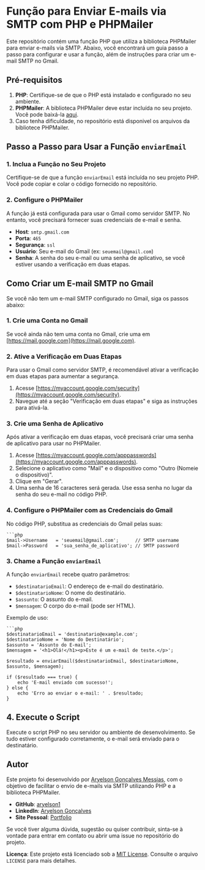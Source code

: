 # Função para Enviar E-mails via SMTP com PHP e PHPMailer

Este repositório contém uma função PHP que utiliza a biblioteca PHPMailer para enviar e-mails via SMTP. Abaixo, você encontrará um guia passo a passo para configurar e usar a função, além de instruções para criar um e-mail SMTP no Gmail.

## Pré-requisitos

1. **PHP**: Certifique-se de que o PHP está instalado e configurado no seu ambiente.
2. **PHPMailer**: A biblioteca PHPMailer deve estar incluída no seu projeto. Você pode baixá-la [aqui](https://github.com/PHPMailer/PHPMailer).
3. Caso tenha dificuldade, no repositório está disponivel os arquivos da bibliotece PHPMailer.

## Passo a Passo para Usar a Função `enviarEmail`

### 1. Inclua a Função no Seu Projeto

Certifique-se de que a função `enviarEmail` está incluída no seu projeto PHP. Você pode copiar e colar o código fornecido no repositório.

### 2. Configure o PHPMailer

A função já está configurada para usar o Gmail como servidor SMTP. No entanto, você precisará fornecer suas credenciais de e-mail e senha.

- **Host**: `smtp.gmail.com`
- **Porta**: `465`
- **Segurança**: `ssl`
- **Usuário**: Seu e-mail do Gmail (ex: `seuemail@gmail.com`)
- **Senha**: A senha do seu e-mail ou uma senha de aplicativo, se você estiver usando a verificação em duas etapas.

## Como Criar um E-mail SMTP no Gmail

Se você não tem um e-mail SMTP configurado no Gmail, siga os passos abaixo:

### 1. Crie uma Conta no Gmail

Se você ainda não tem uma conta no Gmail, crie uma em [https://mail.google.com](https://mail.google.com).

### 2. Ative a Verificação em Duas Etapas

Para usar o Gmail como servidor SMTP, é recomendável ativar a verificação em duas etapas para aumentar a segurança.

1. Acesse [https://myaccount.google.com/security](https://myaccount.google.com/security).
2. Navegue até a seção "Verificação em duas etapas" e siga as instruções para ativá-la.

### 3. Crie uma Senha de Aplicativo

Após ativar a verificação em duas etapas, você precisará criar uma senha de aplicativo para usar no PHPMailer.

1. Acesse [https://myaccount.google.com/apppasswords](https://myaccount.google.com/apppasswords).
2. Selecione o aplicativo como "Mail" e o dispositivo como "Outro (Nomeie o dispositivo)".
3. Clique em "Gerar".
4. Uma senha de 16 caracteres será gerada. Use essa senha no lugar da senha do seu e-mail no código PHP.

### 4. Configure o PHPMailer com as Credenciais do Gmail

No código PHP, substitua as credenciais do Gmail pelas suas:

    ```php
    $mail->Username   = 'seuemail@gmail.com';      // SMTP username
    $mail->Password   = 'sua_senha_de_aplicativo'; // SMTP password

### 3. Chame a Função `enviarEmail`

A função `enviarEmail` recebe quatro parâmetros:

- `$destinatarioEmail`: O endereço de e-mail do destinatário.
- `$destinatarioNome`: O nome do destinatário.
- `$assunto`: O assunto do e-mail.
- `$mensagem`: O corpo do e-mail (pode ser HTML).

Exemplo de uso:

    ```php
    $destinatarioEmail = 'destinatario@example.com';
    $destinatarioNome = 'Nome do Destinatário';
    $assunto = 'Assunto do E-mail';
    $mensagem = '<h1>Olá!</h1><p>Este é um e-mail de teste.</p>';
    
    $resultado = enviarEmail($destinatarioEmail, $destinatarioNome, $assunto, $mensagem);
    
    if ($resultado === true) {
        echo 'E-mail enviado com sucesso!';
    } else {
        echo 'Erro ao enviar o e-mail: ' . $resultado;
    }

## 4. Execute o Script

Execute o script PHP no seu servidor ou ambiente de desenvolvimento. Se tudo estiver configurado corretamente, o e-mail será enviado para o destinatário.

## Autor

Este projeto foi desenvolvido por [Aryelson Gonçalves Messias](https://github.com/aryelson1), com o objetivo de facilitar o envio de e-mails via SMTP utilizando PHP e a biblioteca PHPMailer.

- **GitHub**: [aryelson1](https://github.com/aryelson1)
- **LinkedIn**: [Aryelson Gonçalves](https://www.linkedin.com/in/aryelson-goncalves-messias-995002203) 
- **Site Pessoal**: [Portfolio](https://aryelson1.github.io/Portfolio/) 

Se você tiver alguma dúvida, sugestão ou quiser contribuir, sinta-se à vontade para entrar em contato ou abrir uma issue no repositório do projeto.

**Licença**: Este projeto está licenciado sob a [MIT License](https://opensource.org/licenses/MIT). Consulte o arquivo `LICENSE` para mais detalhes.
